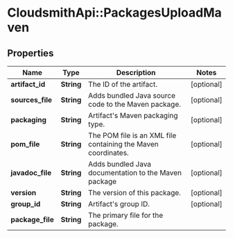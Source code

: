 # CloudsmithApi::PackagesUploadMaven

## Properties
Name | Type | Description | Notes
------------ | ------------- | ------------- | -------------
**artifact_id** | **String** | The ID of the artifact. | [optional] 
**sources_file** | **String** | Adds bundled Java source code to the Maven package. | [optional] 
**packaging** | **String** | Artifact&#39;s Maven packaging type. | [optional] 
**pom_file** | **String** | The POM file is an XML file containing the Maven coordinates. | [optional] 
**javadoc_file** | **String** | Adds bundled Java documentation to the Maven package | [optional] 
**version** | **String** | The version of this package. | [optional] 
**group_id** | **String** | Artifact&#39;s group ID. | [optional] 
**package_file** | **String** | The primary file for the package. | 


